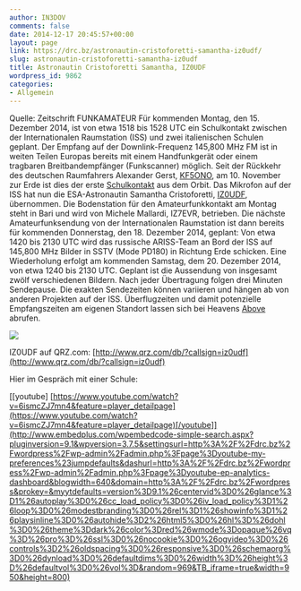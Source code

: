 ```yaml
---
author: IN3DOV
comments: false
date: 2014-12-17 20:45:57+00:00
layout: page
link: https://drc.bz/astronautin-cristoforetti-samantha-iz0udf/
slug: astronautin-cristoforetti-samantha-iz0udf
title: Astronautin Cristoforetti Samantha, IZ0UDF
wordpress_id: 9862
categories:
- Allgemein
---
```


Quelle: Zeitschrift FUNKAMATEUR
Für kommenden Montag, den 15. Dezember 2014, ist von etwa 1518 bis 1528 UTC ein Schulkontakt zwischen der Internationalen Raumstation (ISS) und zwei italienischen Schulen geplant. Der Empfang auf der Downlink-Frequenz 145,800 MHz FM ist in weiten Teilen Europas bereits mit einem Handfunkgerät oder einem tragbaren Breitbandempfänger (Funkscanner) möglich.
Seit der Rückkehr des deutschen Raumfahrers Alexander Gerst, [KF5ONO](http://www.funkamateur.de/nachrichtendetails/items/ARISS-Dresden-Frankfurt.html), am 10. November zur Erde ist dies der erste [Schulkontakt](http://www.ariss-eu.org/) aus dem Orbit. Das Mikrofon auf der ISS hat nun die ESA-Astronautin Samantha Cristoforetti, [IZ0UDF](http://www.esa.int/Our_Activities/Human_Spaceflight/Astronauts/Samantha_Cristoforetti), übernommen. Die Bodenstation für den Amateurfunkkontakt am Montag steht in Bari und wird von Michele Mallardi, IZ7EVR, betrieben.
Die nächste Amateurfunksendung von der Internationalen Raumstation ist dann bereits für kommenden Donnerstag, den 18. Dezember 2014, geplant: Von etwa 1420 bis 2130 UTC wird das russische ARISS-Team an Bord der ISS auf 145,800 MHz Bilder in SSTV (Mode PD180) in Richtung Erde schicken. Eine Wiederholung erfolgt am kommenden Samstag, dem 20. Dezember 2014, von etwa 1240 bis 2130 UTC.
Geplant ist die Aussendung von insgesamt zwölf verschiedenen Bildern. Nach jeder Übertragung folgen drei Minuten Sendepause. Die exakten Sendezeiten können variieren und hängen ab von anderen Projekten auf der ISS. Überflugzeiten und damit potenzielle Empfangszeiten am eigenen Standort lassen sich bei Heavens [Above](http://www.heavens-above.com) abrufen.

![](http://files.qrz.com/f/iz0udf/Samantha_Cristoforetti.jpg)



IZ0UDF auf QRZ.com: [http://www.qrz.com/db/?callsign=iz0udf](http://www.qrz.com/db/?callsign=iz0udf)


Hier im Gespräch mit einer Schule:




[[youtube] [https://www.youtube.com/watch?v=6ismcZJ7mn4&feature=player_detailpage](https://www.youtube.com/watch?v=6ismcZJ7mn4&feature=player_detailpage)[/youtube]](http://www.embedplus.com/wpembedcode-simple-search.aspx?pluginversion=9.1&wpversion=3.7.5&settingsurl=http%3A%2F%2Fdrc.bz%2Fwordpress%2Fwp-admin%2Fadmin.php%3Fpage%3Dyoutube-my-preferences%23jumpdefaults&dashurl=http%3A%2F%2Fdrc.bz%2Fwordpress%2Fwp-admin%2Fadmin.php%3Fpage%3Dyoutube-ep-analytics-dashboard&blogwidth=640&domain=http%3A%2F%2Fdrc.bz%2Fwordpress&prokey=&myytdefaults=version%3D9.1%26centervid%3D0%26glance%3D1%26autoplay%3D0%26cc_load_policy%3D0%26iv_load_policy%3D1%26loop%3D0%26modestbranding%3D0%26rel%3D1%26showinfo%3D1%26playsinline%3D0%26autohide%3D2%26html5%3D0%26hl%3D%26dohl%3D0%26theme%3Ddark%26color%3Dred%26wmode%3Dopaque%26vq%3D%26pro%3D%26ssl%3D0%26nocookie%3D0%26ogvideo%3D0%26controls%3D2%26oldspacing%3D0%26responsive%3D0%26schemaorg%3D0%26dynload%3D0%26defaultdims%3D0%26width%3D%26height%3D%26defaultvol%3D0%26vol%3D&random=969&TB_iframe=true&width=950&height=800)
